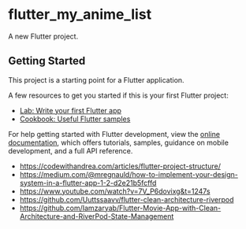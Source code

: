 # flutter_my_anime_list

A new Flutter project.

## Getting Started

This project is a starting point for a Flutter application.

A few resources to get you started if this is your first Flutter project:

- [Lab: Write your first Flutter app](https://docs.flutter.dev/get-started/codelab)
- [Cookbook: Useful Flutter samples](https://docs.flutter.dev/cookbook)

For help getting started with Flutter development, view the
[online documentation](https://docs.flutter.dev/), which offers tutorials,
samples, guidance on mobile development, and a full API reference.

- https://codewithandrea.com/articles/flutter-project-structure/
- https://medium.com/@mregnauld/how-to-implement-your-design-system-in-a-flutter-app-1-2-d2e21b5fcffd
- https://www.youtube.com/watch?v=7V_P6dovixg&t=1247s
- https://github.com/Uuttssaavv/flutter-clean-architecture-riverpod
- https://github.com/Iamzaryab/Flutter-Movie-App-with-Clean-Architecture-and-RiverPod-State-Management

